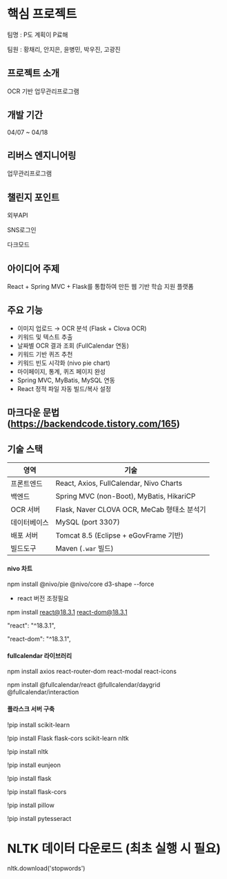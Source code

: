 # 핵심 프로젝트
팀명 : P도 계획이 P료해

팀원 : 황채리, 안지은, 윤병민, 박우진, 고광진

## 프로젝트 소개
OCR 기반 업무관리프로그램

## 개발 기간
04/07 ~ 04/18

## 리버스 엔지니어링
업무관리프로그램

## 챌린지 포인트
외부API

SNS로그인

다크모드

## 아이디어 주제
React + Spring MVC + Flask를 통합하여 만든 웹 기반 학습 지원 플랫폼


## 주요 기능
-  이미지 업로드 → OCR 분석 (Flask + Clova OCR)
-  키워드 및 텍스트 추출
-  날짜별 OCR 결과 조회 (FullCalendar 연동)
-  키워드 기반 퀴즈 추천
-  키워드 빈도 시각화 (nivo pie chart)
-  마이페이지, 통계, 퀴즈 페이지 완성
-  Spring MVC, MyBatis, MySQL 연동
-  React 정적 파일 자동 빌드/복사 설정
## 마크다운 문법 (https://backendcode.tistory.com/165)


## 기술 스택
| 영역 | 기술 |
|------|------|
| 프론트엔드 | React, Axios, FullCalendar, Nivo Charts |
| 백엔드 | Spring MVC (non-Boot), MyBatis, HikariCP |
| OCR 서버 | Flask, Naver CLOVA OCR, MeCab 형태소 분석기 |
| 데이터베이스 | MySQL (port 3307) |
| 배포 서버 | Tomcat 8.5 (Eclipse + eGovFrame 기반) |
| 빌드도구 | Maven (`.war` 빌드) |


#### nivo 차트

npm install @nivo/pie @nivo/core d3-shape --force


+ react 버전 조정필요
 
npm install react@18.3.1 react-dom@18.3.1

"react": "^18.3.1",

"react-dom": "^18.3.1",



#### fullcalendar 라이브러리

npm install axios react-router-dom react-modal react-icons

npm install @fullcalendar/react @fullcalendar/daygrid @fullcalendar/interaction


#### 플라스크 서버 구축 

!pip install scikit-learn

!pip install Flask flask-cors scikit-learn nltk

!pip install nltk

!pip install eunjeon

!pip install flask

!pip install flask-cors

!pip install pillow

!pip install pytesseract


# NLTK 데이터 다운로드 (최초 실행 시 필요)

nltk.download('stopwords')
